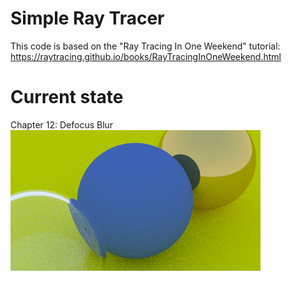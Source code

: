 # Simple Ray Tracer

This code is based on the "Ray Tracing In One Weekend" tutorial:
https://raytracing.github.io/books/RayTracingInOneWeekend.html

# Current state
Chapter 12: Defocus Blur
<img src="images/CurrentState.png" alt="Current-State" width="400"/>
